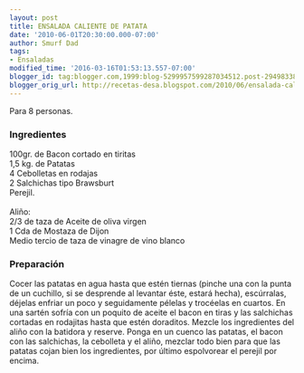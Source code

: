 ```yaml
---
layout: post
title: ENSALADA CALIENTE DE PATATA
date: '2010-06-01T20:30:00.000-07:00'
author: Smurf Dad
tags:
- Ensaladas
modified_time: '2016-03-16T01:53:13.557-07:00'
blogger_id: tag:blogger.com,1999:blog-5299957599287034512.post-2949833826455418511
blogger_orig_url: http://recetas-desa.blogspot.com/2010/06/ensalada-caliente-de-patata.html
---
```


Para 8 personas.<br><h3>Ingredientes</h3><p>100gr. de Bacon cortado en tiritas<br/>1,5 kg. de Patatas<br/>4 Cebolletas en rodajas<br/>2 Salchichas tipo Brawsburt<br/>Perejil.<br/><br/>Ali&ntilde;o:<br/>2/3 de taza de Aceite de oliva virgen<br/>1 Cda de Mostaza de Dijon<br/>Medio tercio de taza de vinagre de vino blanco<br/></p><h3>Preparaci&oacute;n</h3><p>Cocer las patatas en agua hasta que est&eacute;n tiernas (pinche una con la punta de un cuchillo, si se desprende al levantar &eacute;ste, estar&aacute; hecha), esc&uacute;rralas, d&eacute;jelas enfriar un poco y seguidamente p&eacute;lelas y troc&eacute;elas en cuartos. En una sart&eacute;n sofr&iacute;a con un poquito de aceite el bacon en tiras y las salchichas cortadas en rodajitas hasta que est&eacute;n doraditos. Mezcle los ingredientes del ali&ntilde;o con la batidora y reserve. Ponga en un cuenco las patatas, el bacon con las salchichas, la cebolleta y el ali&ntilde;o, mezclar todo bien para que las patatas cojan bien los ingredientes, por &uacute;ltimo espolvorear el perejil por encima.<br/></p>